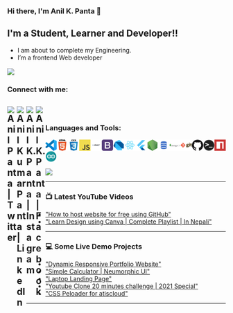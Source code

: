 ### Hi there, I'm Anil K. Panta 👋

## I'm a Student, Learner and Developer!!

-  I am about to complete my Engineering.
-  I’m a frontend Web developer

<a href="https://github.com/AnilK-Panta/AnilK-Panta"><img align="center" src="https://github-readme-stats.vercel.app/api?username=anilK-panta" data-canonical-src="https://github-readme-stats.vercel.app/api/top-langs/?username=AnilK-Panta&amp;layout=compact&amp;theme=buefy&amp;hide_border=true" style="max-width: 100%;"></a>
<br />


### Connect with me:

[<img align="left" alt="Anil Panta | Twitter" width="22px" src="https://cdn.jsdelivr.net/npm/simple-icons@v3/icons/twitter.svg" />][twitter]
[<img align="left" alt="Anil Kumar Panta | LinkedIn" width="22px" src="https://cdn.jsdelivr.net/npm/simple-icons@v3/icons/linkedin.svg" />][linkedin]
[<img align="left" alt="Anil K. Panta | Instagram" width="22px" src="https://cdn.jsdelivr.net/npm/simple-icons@v3/icons/instagram.svg" />][instagram]
[<img align="left" alt="Anil K. Panta | Facebook" width="22px" src="https://cdn.jsdelivr.net/npm/simple-icons@v3/icons/facebook.svg" />][facebook]
---

<br />

### Languages and Tools:

<img align="left" alt="Visual Studio Code" width="26px" src="https://raw.githubusercontent.com/github/explore/80688e429a7d4ef2fca1e82350fe8e3517d3494d/topics/visual-studio-code/visual-studio-code.png" />
<img align="left" alt="HTML5" width="26px" src="https://raw.githubusercontent.com/github/explore/80688e429a7d4ef2fca1e82350fe8e3517d3494d/topics/html/html.png" />
<img align="left" alt="CSS3" width="26px" src="https://raw.githubusercontent.com/github/explore/80688e429a7d4ef2fca1e82350fe8e3517d3494d/topics/css/css.png" />
<img align="left" alt="JavaScript" width="26px" src="https://raw.githubusercontent.com/github/explore/80688e429a7d4ef2fca1e82350fe8e3517d3494d/topics/javascript/javascript.png" />
<img align="left" alt="Jquery" width="26px" src="https://raw.githubusercontent.com/github/explore/80688e429a7d4ef2fca1e82350fe8e3517d3494d/topics/jquery/jquery.png" />
<img align="left" alt="Arduino" width="26px" src="https://raw.githubusercontent.com/github/explore/80688e429a7d4ef2fca1e82350fe8e3517d3494d/topics/bootstrap/bootstrap.png" />
<img align="left" alt="Dart" width="26px" src="https://raw.githubusercontent.com/github/explore/80688e429a7d4ef2fca1e82350fe8e3517d3494d/topics/dart/dart.png" />
<img align="left" alt="React" width="26px" src="https://raw.githubusercontent.com/github/explore/80688e429a7d4ef2fca1e82350fe8e3517d3494d/topics/react/react.png" />
<img align="left" alt="Flutter" width="26px" src="https://raw.githubusercontent.com/github/explore/80688e429a7d4ef2fca1e82350fe8e3517d3494d/topics/flutter/flutter.png" />
<img align="left" alt="Node.js" width="26px" src="https://raw.githubusercontent.com/github/explore/80688e429a7d4ef2fca1e82350fe8e3517d3494d/topics/nodejs/nodejs.png" />
<img align="left" alt="SQL" width="26px" src="https://raw.githubusercontent.com/github/explore/80688e429a7d4ef2fca1e82350fe8e3517d3494d/topics/sql/sql.png" />
<img align="left" alt="MongoDB" width="26px" src="https://raw.githubusercontent.com/github/explore/80688e429a7d4ef2fca1e82350fe8e3517d3494d/topics/mongodb/mongodb.png" />
<img align="left" alt="Git" width="26px" src="https://raw.githubusercontent.com/github/explore/80688e429a7d4ef2fca1e82350fe8e3517d3494d/topics/git/git.png" />
<img align="left" alt="GitHub" width="26px" src="https://raw.githubusercontent.com/github/explore/78df643247d429f6cc873026c0622819ad797942/topics/github/github.png" />
<img align="left" alt="Terminal" width="26px" src="https://raw.githubusercontent.com/github/explore/80688e429a7d4ef2fca1e82350fe8e3517d3494d/topics/terminal/terminal.png" />
<img align="left" alt="Arduino" width="26px" src="https://raw.githubusercontent.com/github/explore/80688e429a7d4ef2fca1e82350fe8e3517d3494d/topics/npm/npm.png" />
<img align="left" alt="Arduino" width="26px" src="https://raw.githubusercontent.com/github/explore/80688e429a7d4ef2fca1e82350fe8e3517d3494d/topics/arduino/arduino.png" />

<br />
<br />
<br />

<a href="https://github.com/AnilK-Panta/AnilK-Panta"><img align="center" src="https://github-readme-stats.vercel.app/api/top-langs/?username=AnilK-Panta&langs_count=6" data-canonical-src="https://github-readme-stats.vercel.app/api/top-langs/?username=AnilK-Panta&amp;layout=compact&amp;theme=buefy&amp;hide_border=true" style="max-width: 100%;"></a>

---

### 📺 Latest YouTube Videos

<!-- YOUTUBE:START -->

- ["How to host website for free using GitHub"](https://youtu.be/XeN8fIfylZs)
- ["Learn Design using Canva | Complete Playlist | In Nepali"](https://youtube.com/playlist?list=PL_sdpqhqy4cLhrFzo4NsPuwTsWItqkaY6)
---

### 💻 Some Live Demo Projects

- ["Dynamic Responsive Portfolio Website"](https://portfolio-84852.web.app/)
- ["Simple Calculator | Neumorphic UI"](https://anilk-panta.github.io/calculator/)
- ["Laptop Landing Page"](https://anilk-panta.github.io/laptop-ui/)
- ["Youtube Clone 20 minutes challenge | 2021 Special"](https://anilk-panta.github.io/youtube-clone/)
- ["CSS Peloader for atiscloud"](https://anilk-panta.github.io/atiscloud.github.io/)
---

[twitter]: https://twitter.com/anil_panta
[youtube]: https://www.youtube.com/channel/UCTSUxyWiQVAr5UwJc1M_LEQ
[instagram]: https://www.instagram.com/a.k_panta/
[linkedin]: https://www.linkedin.com/in/anil-kumar-panta/
[facebook]: https://www.facebook.com/anil.panta.10/
